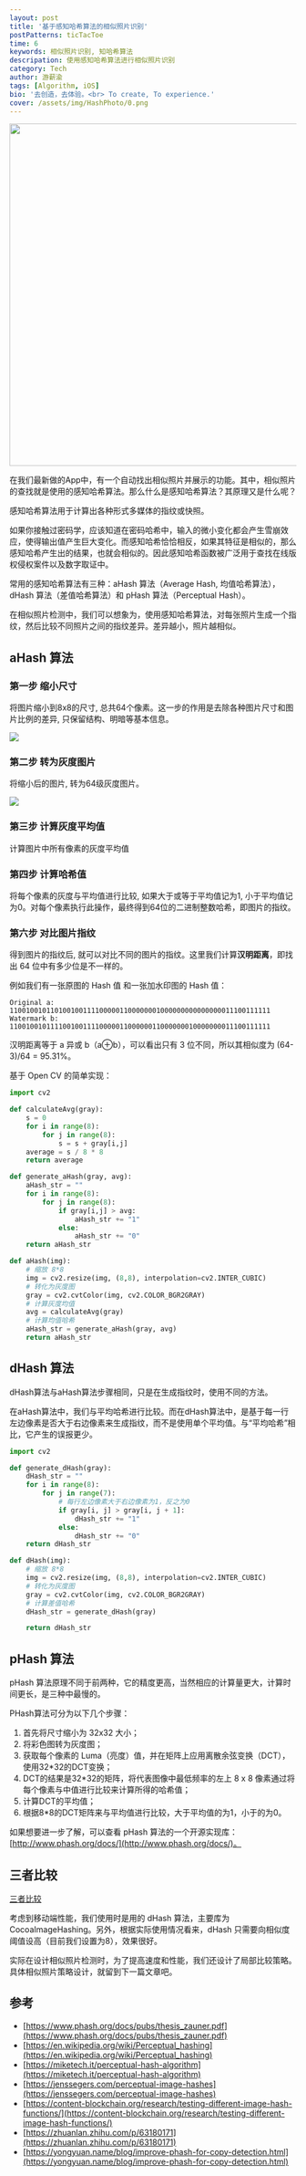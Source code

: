 ```yaml
---
layout: post
title: '基于感知哈希算法的相似照片识别'
postPatterns: ticTacToe
time: 6
keywords: 相似照片识别, 知哈希算法
descripation: 使用感知哈希算法进行相似照片识别
category: Tech
author: 游薪渝
tags: [Algorithm, iOS]
bio: '去创造，去体验。<br> To create, To experience.'
cover: /assets/img/HashPhoto/0.png
---
```


<img src="/assets/img/HashPhoto/0.png" height="600">

在我们最新做的App中，有一个自动找出相似照片并展示的功能。其中，相似照片的查找就是使用的感知哈希算法。那么什么是感知哈希算法？其原理又是什么呢？

感知哈希算法用于计算出各种形式多媒体的指纹或快照。

如果你接触过密码学，应该知道在密码哈希中，输入的微小变化都会产生雪崩效应，使得输出值产生巨大变化。而感知哈希恰恰相反，如果其特征是相似的，那么感知哈希产生出的结果，也就会相似的。因此感知哈希函数被广泛用于查找在线版权侵权案件以及数字取证中。

常用的感知哈希算法有三种：aHash 算法（Average Hash, 均值哈希算法），dHash 算法（差值哈希算法）和 pHash 算法（Perceptual Hash）。

在相似照片检测中，我们可以想象为，使用感知哈希算法，对每张照片生成一个指纹，然后比较不同照片之间的指纹差异。差异越小，照片越相似。

## aHash 算法

### **第一步 缩小尺寸**

将图片缩小到8x8的尺寸, 总共64个像素。这一步的作用是去除各种图片尺寸和图片比例的差异, 只保留结构、明暗等基本信息。

![](/assets/img/HashPhoto/1.png)

### **第二步 转为灰度图片**

将缩小后的图片, 转为64级灰度图片。

![](/assets/img/HashPhoto/2.png)

### **第三步 计算灰度平均值**

计算图片中所有像素的灰度平均值

### **第四步 计算哈希值**

将每个像素的灰度与平均值进行比较, 如果大于或等于平均值记为1, 小于平均值记为0。对每个像素执行此操作，最终得到64位的二进制整数哈希，即图片的指纹。

### **第六步 对比图片指纹**

得到图片的指纹后, 就可以对比不同的图片的指纹。这里我们计算**汉明距离**，即找出 64 位中有多少位是不一样的。

例如我们有一张原图的 Hash 值 和一张加水印图的 Hash 值：

    Original a: 
    1100100101101001001111000001100000001000000000000000011100111111
    Watermark b:
    1100100101111001001111000001100000011000000010000000011100111111

汉明距离等于 a 异或 b（a⊕b），可以看出只有 3 位不同，所以其相似度为 (64-3)/64 = 95.31%。

基于 Open CV 的简单实现：
```python
import cv2

def calculateAvg(gray):
    s = 0
    for i in range(8):
        for j in range(8):
            s = s + gray[i,j]
    average = s / 8 * 8
    return average

def generate_aHash(gray, avg):
    aHash_str = ""
    for i in range(8):
        for j in range(8):
            if gray[i,j] > avg:
                aHash_str += "1"
            else:
                aHash_str += "0"
    return aHash_str

def aHash(img):
    # 缩放 8*8
    img = cv2.resize(img, (8,8), interpolation=cv2.INTER_CUBIC)
    # 转化为灰度图
    gray = cv2.cvtColor(img, cv2.COLOR_BGR2GRAY)
    # 计算灰度均值
    avg = calculateAvg(gray)
    # 计算均值哈希
    aHash_str = generate_aHash(gray, avg)
    return aHash_str
```

## dHash 算法

dHash算法与aHash算法步骤相同，只是在生成指纹时，使用不同的方法。

在aHash算法中，我们与平均哈希进行比较。而在dHash算法中，是基于每一行左边像素是否大于右边像素来生成指纹，而不是使用单个平均值。与“平均哈希”相比，它产生的误报更少。
```python
import cv2

def generate_dHash(gray):
    dHash_str = ""
    for i in range(8):
        for j in range(7):
            # 每行左边像素大于右边像素为1，反之为0
            if gray[i, j] > gray[i, j + 1]:
                dHash_str += "1"
            else:
                dHash_str += "0"
    return dHash_str

def dHash(img):
    # 缩放 8*8
    img = cv2.resize(img, (8,8), interpolation=cv2.INTER_CUBIC)
    # 转化为灰度图
    gray = cv2.cvtColor(img, cv2.COLOR_BGR2GRAY)
    # 计算差值哈希
    dHash_str = generate_dHash(gray)

    return dHash_str
```

## pHash 算法

pHash 算法原理不同于前两种，它的精度更高，当然相应的计算量更大，计算时间更长，是三种中最慢的。

PHash算法可分为以下几个步骤：

1. 首先将尺寸缩小为 32x32 大小；
2. 将彩色图转为灰度图；
3. 获取每个像素的 Luma（亮度）值，并在矩阵上应用离散余弦变换（DCT），使用32*32的DCT变换；
4. DCT的结果是32*32的矩阵，将代表图像中最低频率的左上 8 x 8 像素通过将每个像素与中值进行比较来计算所得的哈希值；
5. 计算DCT的平均值；
6. 根据8*8的DCT矩阵来与平均值进行比较，大于平均值的为1，小于的为0。

如果想要进一步了解，可以查看 pHash 算法的一个开源实现库： [http://www.phash.org/docs/](http://www.phash.org/docs/)。

## 三者比较

[三者比较](https://www.notion.so/a4509cc5ab9b4246b0e1175ae170aa5e)

考虑到移动端性能，我们使用时是用的 dHash 算法，主要库为 CocoaImageHashing。另外，根据实际使用情况看来，dHash 只需要向相似度阈值设高（目前我们设置为8），效果很好。

实际在设计相似照片检测时，为了提高速度和性能，我们还设计了局部比较策略。具体相似照片策略设计，就留到下一篇文章吧。

## 参考

- [https://www.phash.org/docs/pubs/thesis_zauner.pdf](https://www.phash.org/docs/pubs/thesis_zauner.pdf)
- [https://en.wikipedia.org/wiki/Perceptual_hashing](https://en.wikipedia.org/wiki/Perceptual_hashing)
- [https://miketech.it/perceptual-hash-algorithm](https://miketech.it/perceptual-hash-algorithm)
- [https://jenssegers.com/perceptual-image-hashes](https://jenssegers.com/perceptual-image-hashes)
- [https://content-blockchain.org/research/testing-different-image-hash-functions/](https://content-blockchain.org/research/testing-different-image-hash-functions/)
- [https://zhuanlan.zhihu.com/p/63180171](https://zhuanlan.zhihu.com/p/63180171)
- [https://yongyuan.name/blog/improve-phash-for-copy-detection.html](https://yongyuan.name/blog/improve-phash-for-copy-detection.html)